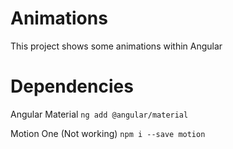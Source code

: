 # Animations

This project shows some animations within Angular

# Dependencies

Angular Material
`ng add @angular/material`

Motion One (Not working)
`npm i --save motion`




